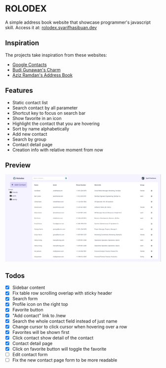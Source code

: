 # ROLODEX

A simple address book website that showcase programmer's javascript skill.
Access it at: [rolodex.syarifhasibuan.dev](https://rolodex.syarifhasibuan.dev)

## Inspiration

The projects take inspiration from these websites:

-   [Google Contacts](https://contacts.google.com)
-   [Budi Gunawan's Charm](https://charm.budigunawan.com)
-   [Aziz Ramdan's Address Book](https://bearmentor-address-book.azizramdan.id)

## Features

-   Static contact list
-   Search contact by all parameter
-   Shortcut key to focus on search bar
-   Show favorite in an icon
-   Highlight the contact that you are hovering
-   Sort by name alphabetically
-   Add new contact
-   Search by group
-   Contact detail page
-   Creation info with relative moment from now

## Preview

![Preview](resources/preview.png)

## Todos

-   [x] Sidebar content
-   [x] Fix table row scrolling overlap with sticky header
-   [x] Search form
-   [x] Profile icon on the right top
-   [x] Favorite button
-   [x] "Add contact" link to /new
-   [x] Search the whole contact field instead of just name
-   [x] Change cursor to click cursor when hovering over a row
-   [x] Favorites will be shown first
-   [x] Click contact show detail of the contact
-   [x] Contact detail page
-   [x] Click on favorite button will toggle the favorite
-   [ ] Edit contact form
-   [ ] Fix the new contact page form to be more readable

